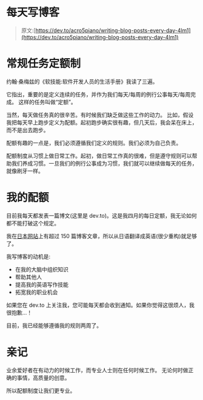 # 每天写博客

> 原文:[https://dev.to/acro5piano/writing-blog-posts-every-day-4lm1](https://dev.to/acro5piano/writing-blog-posts-every-day-4lm1)

# [](#quota-system-for-routine-tasks)常规任务定额制

约翰·桑梅兹的《软技能:软件开发人员的生活手册》我读了三遍。

它指出，重要的是定义连续的任务，并作为我们每天/每周的例行公事每天/每周完成。
这样的任务叫做“定额”。

当然，每天做任务真的很辛苦。有时候我们缺乏做这些工作的动力。
比如，假设我把每天早上跑步定义为配额。起初跑步确实很有趣，但几天后，我会呆在床上，而不是出去跑步。

配额有趣的一点是，我们必须遵循我们定义的规则。我们必须为自己负责。

配额制度从习惯上做日常工作。起初，做日常工作真的很难，但是遵守规则可以帮助我们养成习惯。一旦我们的例行公事成为习惯，我们就可以继续做每天的任务，就像刷牙一样。

# [](#my-quota)我的配额

目前我每天都发表一篇博文(这里是 dev.to)。这是我四月的每日定额，我无论如何都不能打破这个规定。

我在[日本网站](https://qiita.com/acro5piano)上有超过 150 篇博客文章，所以从日语翻译成英语(很少重构)就足够了。

我写博客的动机是:

*   在我的大脑中组织知识
*   帮助其他人
*   提高我的英语写作技能
*   拓宽我的职业机会

如果您在 dev.to 上关注我，您可能每天都会收到通知。如果你觉得这很烦人，我很抱歉...！

目前，我已经能够遵循我的规则两周了。

# [](#pro-mind)亲记

业余爱好者在有动力的时候工作，而专业人士则在任何时候工作。
无论何时做正确的事情，高质量的创意。

所以配额制度让我们更专业。